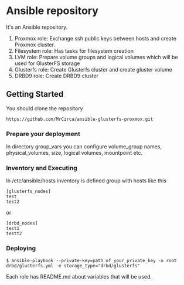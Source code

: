 # Ansible repository
It's an Ansible repository.
1. Proxmox role: Exchange ssh public keys between hosts and create Proxmox cluster.
2. Filesystem role: Has tasks for filesystem creation
3. LVM role: Prepare volume groups and logical volumes which will be used for GlusterFS storage
4. Glusterfs role: Create Glusterfs cluster and create gluster volume
5. DRBD9 role: Create DRBD9 cluster

## Getting Started
You should clone the repository
```
https://github.com/MrCirca/ansible-glusterfs-proxmox.git
```
### Prepare your deployment
In directory group_vars you can configure volume_group names, physical_volumes, size, logical volumes, mountpoint etc.

### Inventory and Executing
In /etc/ansible/hosts inventory is defined group with hosts like this
```
[glusterfs_nodes] 
test
test2

```
or
```
[drbd_nodes]
test1
testt2
```
### Deploying
```
$ ansible-playbook --private-key=path_of_your_private_key -u root drbd/glusterfs.yml -e storage_type="drbd/glusterfs"
```
Each role has README.md about variables that will be used.

